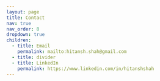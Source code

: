 ```yaml
---
layout: page
title: Contact
nav: true
nav_order: 8
dropdown: true
children:
  - title: Email
    permalink: mailto:hitansh.shah@gmail.com
  - title: divider
  - title: LinkedIn
    permalink: https://www.linkedin.com/in/hitanshshah
---
```

